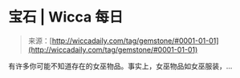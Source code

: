 <!--yml

category: 未分类

date: 2024-06-12 18:25:56

-->

# 宝石 | Wicca 每日

> 来源：[http://wiccadaily.com/tag/gemstone/#0001-01-01](http://wiccadaily.com/tag/gemstone/#0001-01-01)

有许多你可能不知道存在的女巫物品。事实上，女巫物品如女巫服装，…
